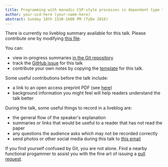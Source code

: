 ```yaml
---
title: Programming with monadic CSP-style processes in dependent type theory
author: your-uid-here (your-name-here)
abstract: Sunday 18th 1530-1600 PM (TyDe 2016)
---
```


There is currently no liveblog summary available for this talk. Please contribute one by modifying [this file](https://github.com/ocamllabs/icfp2016-blog/blob/master/TyDe/programming-with-monadic-csps.md).

You can:
* view in-progress summaries [in the Git repository](https://github.com/ocamllabs/icfp2016-blog/tree/master/TyDe/programming-with-monadic-csps/)
* track the [GitHub issue](https://github.com/ocamllabs/icfp2016-blog/issues/34) for this talk
* contribute your own notes by copying the [template](programming-with-monadic-csps/template.md) for this talk.

Some useful contributions before the talk include:
* a link to an open access preprint PDF (see [here](https://github.com/gasche/icfp2016-papers))
* background information you might feel will help readers understand the talk better

During the talk, some useful things to record in a liveblog are:
* the general flow of the speaker's explanation
* summaries or links that would be useful to a reader that has not read the paper
* any questions the audience asks which may not be recorded correctly
* send photos or other social media during this talk to [this email](mailto:icfp16.photos@gmail.com?subject=TyDe:programming-with-monadic-csps)

If you find yourself confused by Git, you are not alone. Find a nearby functional progammer
to assist you with the fine art of issuing a [pull request](https://help.github.com/articles/about-pull-requests/).

